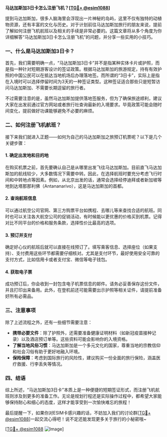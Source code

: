 **马达加斯加3日卡怎么注册飞机？[[TG💪+ @esim1088](https://t.me/s/esim1088)]**

提到马达加斯加，很多人脑海里会浮现出一片神秘的岛屿，这里不仅有独特的动植物资源，还有丰富的文化与历史。对于计划前往马达加斯加旅行的朋友来说，提前了解如何注册飞机航班以及相关的手续是非常必要的。这篇文章将从多个角度为你详细解答“马达加斯加3日卡怎么注册飞机”的问题，并分享一些实用的小技巧。

### 一、什么是马达加斯加3日卡？

首先，我们需要明确一点，“马达加斯加3日卡”并不是指某种实体卡片或护照，而是指一种针对短期游客设计的签证政策。根据马达加斯加的旅游规定，持有有效护照的中国公民可以在抵达当地机场后办理落地签。而所谓的“3日卡”，实际上是指在入境时可以选择停留时间为3天的一种签证类型。这种签证适合那些只是短暂访问马达加斯加、不需要长期逗留的旅行者。

不过需要注意的是，虽然马达加斯加提供落地签服务，但为了确保旅途顺利，建议大家在出发前通过官方网站或者旅行社查询最新的入境要求。毕竟政策可能会随时间变化，提前做好功课能够避免不必要的麻烦。

### 二、如何注册飞机航班？

接下来我们就进入正题——如何为自己的马达加斯加之旅预订机票呢？以下是几个关键步骤：

#### 1. 确定出发地和目的地
在购买机票之前，首先要确认自己是从哪里出发飞往马达加斯加。目前直飞马达加斯加的航线较少，大多数情况下需要中转。因此，在选择航班时要充分考虑飞行时间和中转地点等因素。例如，从北京出发的话，通常会选择经停迪拜或者新加坡等地到达塔那那利佛（Antananarivo），这是马达加斯加的首都。

#### 2. 查询航班信息
可以通过航空公司官网、第三方购票平台如携程、去哪儿等来查找合适的航班。同时也可以关注各大航空公司的促销活动，有时候能以更优惠的价格买到机票。记得对比不同平台的价格和服务条款，选择性价比最高的选项。

#### 3. 预订并支付
确定好心仪的航班后就可以直接在线预订了。填写乘客信息、选择座位（如果支持）、支付费用这些环节都需要仔细核对。尤其是支付环节，最好使用安全可靠的支付方式，比如信用卡或者支付宝、微信等电子钱包。

#### 4. 获取电子票
成功预订后，你会收到一封包含电子机票信息的邮件。请务必妥善保存这份文件，并且打印出来备用。此外，在登机前还可能需要出示护照等相关证件，请提前准备好所有必需品。

### 三、注意事项

除了上述流程之外，还有一些细节需要注意：

- **携带必要文件**：除了护照外，还需要准备健康证明材料（如新冠疫苗接种记录）以及酒店预订单等。这些资料可能会影响你的入境资格。
- **了解当地风俗习惯**：马达加斯加是一个多元文化的国家，尊重当地的宗教信仰和社会习俗有助于更好地融入环境。
- **保险保障**：考虑到国际旅行的风险性，建议购买一份全面的旅行保险，涵盖医疗救援、行李丢失等情况。

### 四、结语

综上所述，“马达加斯加3日卡”本质上是一种便捷的短期签证形式，而注册飞机航班则涉及到更多的准备工作。无论是规划行程还是实际操作过程中，都希望大家能够保持耐心和细心的态度，这样才能享受到一次愉快难忘的旅程！

最后提醒一下，如果你对ESIM卡感兴趣的话，不妨加入我们的讨论群[[TG💪+ @esim1088](https://t.me/s/esim1088)]一起交流心得吧！说不定还能发现更多关于旅行的小秘密哦~

[[TG💪+ @esim1088](https://t.me/s/esim1088) ![Image](https://i.postimg.cc/4NQfJmqS/Snipaste-2025-05-13-00-14-12.png)]